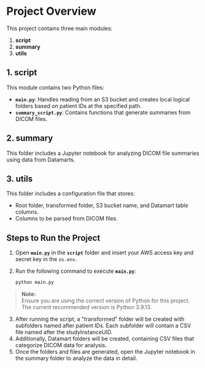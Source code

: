 # Project Overview

This project contains three main modules:

1. **script**
2. **summary**
3. **utils**

## 1. **script**

This module contains two Python files:

- **`main.py`**: Handles reading from an S3 bucket and creates local logical folders based on patient IDs at the specified path.
- **`summary_script.py`**: Contains functions that generate summaries from DICOM files.

## 2. **summary**

This folder includes a Jupyter notebook for analyzing DICOM file summaries using data from Datamarts.

## 3. **utils**

This folder includes a configuration file that stores:

- Root folder, transformed folder, S3 bucket name, and Datamart table columns.
- Columns to be parsed from DICOM files.

## Steps to Run the Project

1. Open **`main.py`** in the **`script`** folder and insert your AWS access key and secret key in the `os.env`.
   
2. Run the following command to execute **`main.py`**:
   ```bash
   python main.py

> **Note:**  
> Ensure you are using the correct version of Python for this project. The current recommended version is Python 3.9.13.

3. After running the script, a "transformed" folder will be created with subfolders named after patient IDs. Each subfolder will contain a CSV file named after the studyInstanceUID.
4. Additionally, Datamart folders will be created, containing CSV files that categorize DICOM data for analysis.
5. Once the folders and files are generated, open the Jupyter notebook in the summary folder to analyze the data in detail. 
